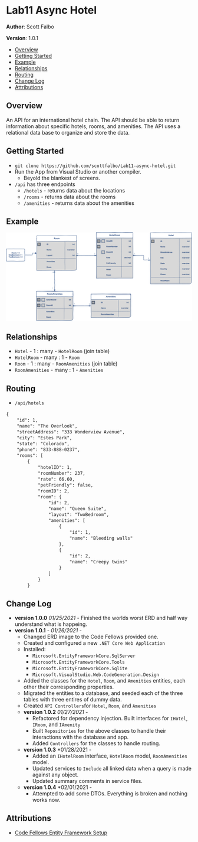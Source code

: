 # Lab11 Async Hotel

**Author**: Scott Falbo

**Version**: 1.0.1 

+ [Overview](#overview)
+ [Getting Started](#getting-started)
+ [Example](#example)
+ [Relationships](#relationships)
+ [Routing](#routing)
+ [Change Log](#change-log)
+ [Attributions](#attributions)


## Overview
An API for an international hotel chain.  The API should be able to return information about specific hotels, rooms, and amenities.  The API uses a relational data base to organize and store the data.

## Getting Started
+ `git clone https://github.com/scottfalbo/Lab11-async-hotel.git`
+ Run the App from Visual Studio or another compiler.
  + Beyold the blankest of screens.
+ `/api` has three endpoints
  + `/hotels` - returns data about the locations
  + `/rooms`  - returns data about the rooms
  + `/amenities` - returns data about the amenities


## Example
![Async ERD](./assets/AsyncInnERD.png)<br>

## Relationships
+ `Hotel` - 1 : many - `HotelRoom` (join table)
+ `HotelRoom` - many : 1 - `Room`
+ `Room` - 1 : many - `RoomAmenities` (join table)
+ `RoomAmenities` - many : 1 - `Amenities`

## Routing
+ `/api/hotels`
```
{
    "id": 1,
    "name": "The Overlook",
    "streetAddress": "333 Wonderview Avenue",
    "city": "Estes Park",
    "state": "Colorado",
    "phone": "833-888-0237",
    "rooms": [
        {
            "hotelID": 1,
            "roomNumber": 237,
            "rate": 66.60,
            "petFriendly": false,
            "roomID": 2,
            "room": {
                "id": 2,
                "name": "Queen Suite",
                "layout": "TwoBedroom",
                "amenities": [
                    {
                        "id": 1,
                        "name": "Bleeding walls"
                    },
                    {
                        "id": 2,
                        "name": "Creepy twins"
                    }
                ]
            }
        }
```



## Change Log
+ **version 1.0.0** *01/25/2021* - Finished the worlds worst ERD and half way understand what is happeing.
+ **version 1.0.1** - *01/26/2021* - 
  + Changed ERD image to the Code Fellows provided one.  
  + Created and configured a new `.NET Core Web Application`
  + Installed:
    + `Microsoft.EntityFrameworkCore.SqlServer`
    + `Microsoft.EntityFrameworkCore.Tools`
    + `Microsoft.EntityFrameworkCore.Sqlite`
    + `Microsoft.VisualStudio.Web.CodeGeneration.Design`
  + Added the classes for the `Hotel`, `Room`, and `Amenities` entities, each other their corresponding properties.
  + Migrated the entities to a database, and seeded each of the three tables with three entires of dummy data.
  + Created `API Controllers`for `Hotel`, `Room`, and `Amenities`
  + **version 1.0.2** *01/27/2021* -
    + Refactored for dependency injection.  Built interfaces for `IHotel`, `IRoom`, and `IAmenity`
    + Built `Repositories` for the above classes to handle their interactions with the database and app.
    + Added `Controllers` for the classes to handle routing.
  + **version 1.0.3** *01/28/2021 - 
    + Added an `IHotelRoom` interface, `HotelRoom` model, `RoomAmenities` model.
    + Updated services to `Include` all linked data when a query is made against any object.
    + Updated summary comments in service files. 
  + **version 1.0.4** *02/01/2021 -
    + Attempted to add some DTOs.  Everything is broken and nothing works now.   
## Attributions

+ [Code Fellows Entity Framework Setup](https://codefellows.github.io/seattle-dotnet-401d12/class-12/resources/ef-web-app)<br>
